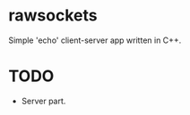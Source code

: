 rawsockets
==========

Simple 'echo' client-server app written in C++.

TODO
==========
- Server part.
